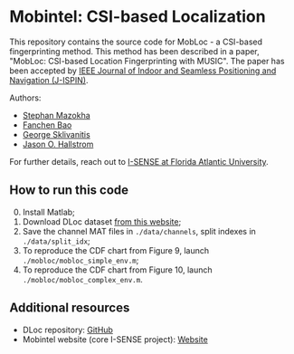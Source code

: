 # Mobintel: CSI-based Localization

This repository contains the source code for MobLoc - a CSI-based fingerprinting method. This method has been described in a paper, "MobLoc: CSI-based Location Fingerprinting with MUSIC". The paper has been accepted by [IEEE Journal of Indoor and Seamless Positioning and Navigation (J-ISPIN)](https://ieee-jispin.org/).

Authors:
* [Stephan Mazokha](https://scholar.google.com/citations?user=tCc9M3EAAAAJ&hl=en&oi=ao)
* [Fanchen Bao](https://scholar.google.com/citations?user=LAAw4LMAAAAJ&hl=en)
* [George Sklivanitis](https://scholar.google.com/citations?user=kNTCxpEAAAAJ&hl=en)
* [Jason O. Hallstrom](https://www.fau.edu/engineering/directory/faculty/hallstrom/)

For further details, reach out to [I-SENSE at Florida Atlantic University](https://isense.fau.edu/).

## How to run this code

0. Install Matlab;
1. Download DLoc dataset [from this website](https://wcsng.ucsd.edu/wild);
2. Save the channel MAT files in `./data/channels`, split indexes in `./data/split_idx`;
3. To reproduce the CDF chart from Figure 9, launch `./mobloc/mobloc_simple_env.m`;
4. To reproduce the CDF chart from Figure 10, launch `./mobloc/mobloc_complex_env.m`.

## Additional resources

* DLoc repository: [GitHub](https://github.com/ucsdwcsng/DLoc_pt_code)
* Mobintel website (core I-SENSE project): [Website](https://www.mobintel.org)
